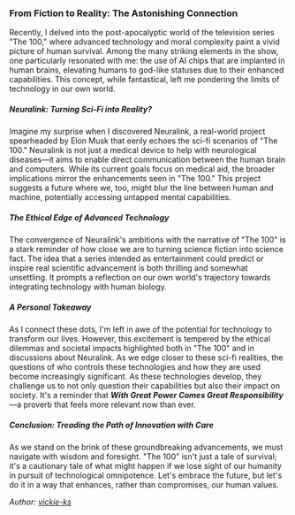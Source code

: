 ### From Fiction to Reality: The Astonishing Connection

Recently, I delved into the post-apocalyptic world of the television series "The 100," where advanced technology and moral complexity paint a vivid picture of human survival. Among the many striking elements in the show, one particularly resonated with me: the use of AI chips that are implanted in human brains, elevating humans to god-like statuses due to their enhanced capabilities. This concept, while fantastical, left me pondering the limits of technology in our own world.

##### Neuralink: Turning Sci-Fi into Reality?

Imagine my surprise when I discovered Neuralink, a real-world project spearheaded by Elon Musk that eerily echoes the sci-fi scenarios of "The 100." Neuralink is not just a medical device to help with neurological diseases—it aims to enable direct communication between the human brain and computers. While its current goals focus on medical aid, the broader implications mirror the enhancements seen in "The 100." This project suggests a future where we, too, might blur the line between human and machine, potentially accessing untapped mental capabilities.

##### The Ethical Edge of Advanced Technology

The convergence of Neuralink's ambitions with the narrative of "The 100" is a stark reminder of how close we are to turning science fiction into science fact. The idea that a series intended as entertainment could predict or inspire real scientific advancement is both thrilling and somewhat unsettling. It prompts a reflection on our own world's trajectory towards integrating technology with human biology.

##### A Personal Takeaway

As I connect these dots, I'm left in awe of the potential for technology to transform our lives. However, this excitement is tempered by the ethical dilemmas and societal impacts highlighted both in "The 100" and in discussions about Neuralink. As we edge closer to these sci-fi realities, the questions of who controls these technologies and how they are used become increasingly significant. As these technologies develop, they challenge us to not only question their capabilities but also their impact on society. It's a reminder that _**With Great Power Comes Great Responsibility**_&mdash;a proverb that feels more relevant now than ever.

##### Conclusion: Treading the Path of Innovation with Care

As we stand on the brink of these groundbreaking advancements, we must navigate with wisdom and foresight. "The 100" isn't just a tale of survival; it's a cautionary tale of what might happen if we lose sight of our humanity in pursuit of technological omnipotence. Let's embrace the future, but let's do it in a way that enhances, rather than compromises, our human values.

*Author: <a href="https://github.com/vickie-ks" target="_blank">vickie-ks</a>*